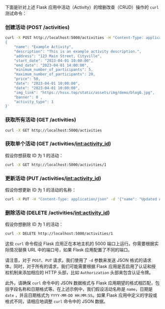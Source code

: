 下面是针对上述 Flask 应用中活动（Activity）的增删改查（CRUD）操作的 `curl` 测试命令：

### 创建活动 (POST /activities)

```bash
curl -X POST http://localhost:5000/activities -H "Content-Type: application/json" -d '  
{  
    "name": "Example Activity",  
    "description": "This is an example activity description.",  
    "address": "123 Main Street, Cityville",  
    "start_date": "2023-04-01 10:00:00",  
    "end_date": "2023-04-01 14:00:00",  
    "minimum_number_of_participants": 5,  
    "maximum_number_of_participants": 20,  
    "price": 50,  
    "date": "2023-04-01 10:00:00",  
    "date": "2023-04-01 10:00:00", 
    "img_link": "https://hssx.top/static/assets/img/demo/blog6.jpg",
    "banner": 0 ,
    "activity_type": 1
}'
```

### 获取所有活动 (GET /activities)

```bash
curl -X GET http://localhost:5000/activities
```

### 获取单个活动 (GET /activities/<int:activity_id>)

假设你想获取 ID 为 1 的活动：

```bash
curl -X GET http://localhost:5000/activities/1
```

### 更新活动 (PUT /activities/<int:activity_id>)

假设你想更新 ID 为 1 的活动的名称：

```bash
curl -X PUT -H "Content-Type: application/json" -d '{"name": "Updated Activity Name", "date": "2023-03-16 10:00:00"}' http://localhost:5000/activities/1
```

### 删除活动 (DELETE /activities/<int:activity_id>)

假设你想删除 ID 为 1 的活动：

```bash
curl -X DELETE http://localhost:5000/activities/1
```

这些 `curl` 命令假设 Flask 应用正在本地主机的 5000 端口上运行。你需要根据实际情况替换 URL 中的端口号，如果 Flask
应用配置了不同的端口。

请注意，对于 `POST`、`PUT` 请求，我们使用了 `-d` 参数来发送 JSON 格式的请求体。同时，对于所有的请求，我们可能需要根据 Flask
应用是否启用了认证和授权机制来添加相应的 HTTP 头部，比如 `Authorization` 头部来包含认证令牌。

此外，请确保 `curl` 命令中的 JSON 数据格式与 Flask
应用期望的格式相匹配，包括字段名称和日期格式等。在上述示例中，我们假设活动名称是 `name`，日期是 `date`
，并且日期格式为 `YYYY-MM-DD HH:MM:SS`。如果 Flask 应用中定义的字段或格式不同，请相应地调整 `curl` 命令中的 JSON 数据。
